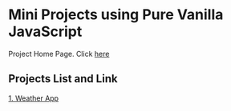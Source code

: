# Mini Projects using Pure Vanilla JavaScript

Project Home Page. Click [here](https://mini-js-projects.vercel.app/)

## Projects List and Link

[1. Weather App](https://mini-js-projects.vercel.app/modules/weatherapp/)

